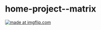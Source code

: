 # home-project--matrix
<a href="https://imgflip.com/gif/25ph44"><img src="https://i.imgflip.com/25ph44.gif" title="made at imgflip.com"/></a>
